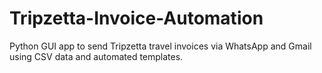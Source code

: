 # Tripzetta-Invoice-Automation
Python GUI app to send Tripzetta travel invoices via WhatsApp and Gmail using CSV data and automated templates.

